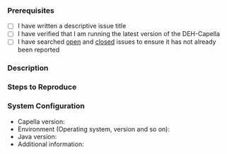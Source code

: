 ### Prerequisites

- [ ] I have written a descriptive issue title
- [ ] I have verified that I am running the latest version of the DEH-Capella
- [ ] I have searched [open](https://github.com/RHEAGROUP/DEH-Capella/issues) and [closed](https://github.com/RHEAGROUP/DEH-Capella/issues?q=is%3Aissue+is%3Aclosed) issues to ensure it has not already been reported

### Description
<!-- A description of the bug or feature -->

### Steps to Reproduce
<!-- List of steps, sample code, failing test or link to a project that reproduces the behavior -->

### System Configuration
<!-- Tell us about the environment where you are experiencing the bug -->

- Capella version:
- Environment (Operating system, version and so on):
- Java version:
- Additional information:

<!-- Thanks for reporting the issue to DEH-Capella! -->